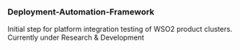 ### Deployment-Automation-Framework

Initial step for platform integration testing of WSO2 product clusters.
Currently under Research &amp; Development
